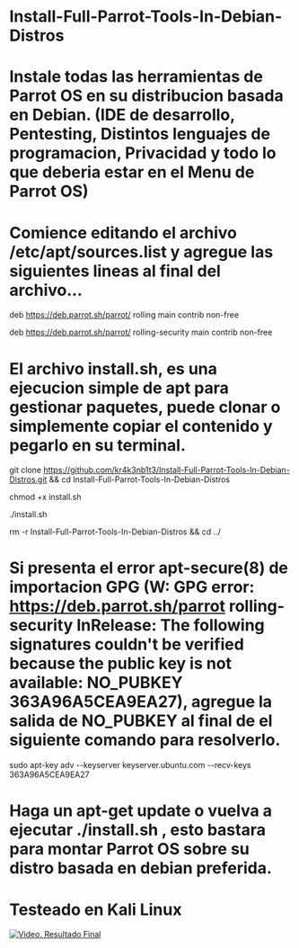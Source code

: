 # Install-Full-Parrot-Tools-In-Debian-Distros

# Instale todas las herramientas de Parrot OS en su distribucion basada en Debian. (IDE de desarrollo, Pentesting, Distintos lenguajes de programacion, Privacidad y todo lo que deberia estar en el Menu de Parrot OS)

# Comience editando el archivo /etc/apt/sources.list y agregue las siguientes lineas al final del archivo...

deb https://deb.parrot.sh/parrot/ rolling main contrib non-free

deb https://deb.parrot.sh/parrot/ rolling-security main contrib non-free


# El archivo install.sh, es una ejecucion simple de apt para gestionar paquetes, puede clonar o simplemente copiar el contenido y pegarlo en su terminal.

git clone https://github.com/kr4k3nb1t3/Install-Full-Parrot-Tools-In-Debian-Distros.git && cd Install-Full-Parrot-Tools-In-Debian-Distros

chmod +x install.sh

./install.sh

rm -r Install-Full-Parrot-Tools-In-Debian-Distros && cd ../

# Si presenta el error apt-secure(8) de importacion GPG (W: GPG error: https://deb.parrot.sh/parrot rolling-security InRelease: The following signatures couldn't be verified because the public key is not available: NO_PUBKEY 363A96A5CEA9EA27), agregue la salida de NO_PUBKEY al final de el siguiente comando para resolverlo.

sudo apt-key adv --keyserver keyserver.ubuntu.com --recv-keys 363A96A5CEA9EA27

# Haga un apt-get update o vuelva a ejecutar ./install.sh , esto bastara para montar Parrot OS sobre su distro basada en debian preferida.

# Testeado en Kali Linux


[![Video. Resultado Final](https://iimg.youtube.com/vi/OEAA44rv5L4/maxresdefault.jpg)](https://www.youtube.com/watch?v=OEAA44rv5L4)
